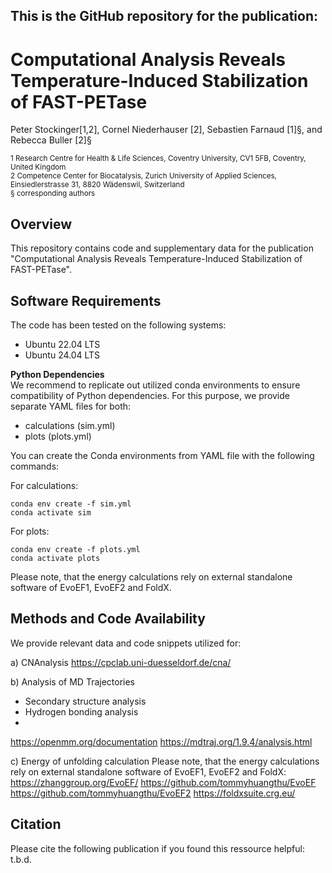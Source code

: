 ## This is the GitHub repository for the publication: 

#  Computational Analysis Reveals Temperature-Induced Stabilization of FAST-PETase

Peter Stockinger[1,2], Cornel Niederhauser [2], Sebastien Farnaud [1]§, and Rebecca Buller [2]§

<sub>1 Research Centre for Health & Life Sciences, Coventry University, CV1 5FB, Coventry, United Kingdom</sub><br />
<sub>2 Competence Center for Biocatalysis, Zurich University of Applied Sciences, Einsiedlerstrasse 31, 8820 Wädenswil, Switzerland</sub><br />
<sub>§ corresponding authors

## Overview 
This repository contains code and supplementary data for the publication "Computational Analysis Reveals Temperature-Induced Stabilization of FAST-PETase".

## Software Requirements
The code has been tested on the following systems:
- Ubuntu 22.04 LTS
- Ubuntu 24.04 LTS

**Python Dependencies** <br />
We recommend to replicate out utilized conda environments to ensure compatibility of Python dependencies. 
For this purpose, we provide separate YAML files for both:
- calculations (sim.yml)
- plots (plots.yml)
  
You can create the Conda environments from YAML file with the following commands:

For calculations:

```
conda env create -f sim.yml
conda activate sim
```
For plots:

```
conda env create -f plots.yml
conda activate plots
```
Please note, that the energy calculations rely on external standalone software of EvoEF1, EvoEF2 and FoldX.

## Methods and Code Availability
We provide relevant data and code snippets utilized for:

a) CNAnalysis 
https://cpclab.uni-duesseldorf.de/cna/

b) Analysis of MD Trajectories
- Secondary structure analysis
- Hydrogen bonding analysis
- 
https://openmm.org/documentation
https://mdtraj.org/1.9.4/analysis.html


c) Energy of unfolding calculation 
Please note, that the energy calculations rely on external standalone software of EvoEF1, EvoEF2 and FoldX:
https://zhanggroup.org/EvoEF/
https://github.com/tommyhuangthu/EvoEF
https://github.com/tommyhuangthu/EvoEF2
https://foldxsuite.crg.eu/

## Citation
Please cite the following publication if you found this ressource helpful:
t.b.d.
